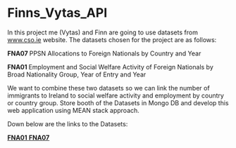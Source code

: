 # Finns_Vytas_API

In this project me (Vytas) and Finn are going to use datasets from www.cso.ie website.
The datasets chosen for the project are as follows:


<b>FNA07 </b> PPSN Allocations to Foreign Nationals by Country and Year 

<b>FNA01 </b> Employment and Social Welfare Activity of Foreign Nationals by Broad Nationality Group, Year of Entry and Year


We want to combine these two datasets so we can link the number of immigrants to Ireland to social welfare activity and employment by country or country group. Store booth of the Datasets in Mongo DB and develop this web application using MEAN stack approach.

Down below are the links to the Datasets:

<a href="http://cso.ie/webserviceclient/DatasetDetails.aspx?id=FNA01"><strong>FNA01</strong>
<a href="http://cso.ie/webserviceclient/DatasetDetails.aspx?id=FNA07"><strong>FNA07</strong>



